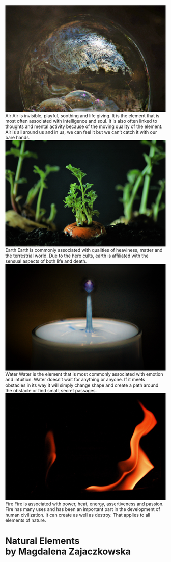 <link rel="stylesheet" href="css\index.css">
<link href="https://fonts.googleapis.com/css2?family=Caveat&family=Open+Sans+Condensed:wght@300&display=swap" rel="stylesheet"> 
<meta name="viewport" content="width=device-width, initial-scale=1.0">

<div class="container-all">

<div class="container">
  <a href="air.html"><img src="photos\air.jpg" alt=""></a>
   <span class="title">Air</span>
  <span class="text">Air is invisible, playful, soothing and life giving. It is the element that is most often associated with intelligence and soul. It is also often linked to thoughts and mental activity because of the moving quality of the element. Air is all around us and in us, we can feel it but we can’t catch it with our bare hands. </span>
</div>
<div class="container">
  <a href="earth.html"><img src="photos\earth.jpg" alt=""></a>
  <span class="title">Earth</span>
  <span class="text">Earth is commonly associated with qualities of heaviness, matter and the terrestrial world. Due to the hero cults, earth is affiliated with the sensual aspects of both life and death.</span>
</div>
<div class="container">
  <a href="water.html"><img src="photos\water.jpg" alt=""></a>
   <span class="title">Water</span>
  <span class="text">Water is the element that is most commonly associated with emotion and intuition. Water doesn’t wait for anything or anyone. If it meets obstacles in its way it will simply change shape and create a path around the obstacle or find small, secret passages.</span>
</div>
<div class="container">
  <a href="fire.html"><img src="photos\fire.jpg" alt=""></a>
   <span class="title">Fire</span>
  <span class="text">Fire is associated with power, heat, energy, assertiveness and passion. Fire has many uses and has been an important part in the development of human civilization. It can create as well as destroy. That applies to all elements of nature.</span>
</div>
<div class="center">
  <h1>Natural Elements <br>by Magdalena Zajaczkowska</h1>
</div> 

</div>
